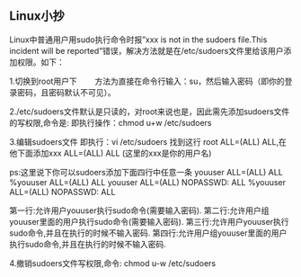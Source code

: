 ## Linux小抄

Linux中普通用户用sudo执行命令时报”xxx is not in the sudoers file.This incident will be reported”错误，解决方法就是在/etc/sudoers文件里给该用户添加权限。如下：

1.切换到root用户下 
　　方法为直接在命令行输入：su，然后输入密码（即你的登录密码，且密码默认不可见）。

2./etc/sudoers文件默认是只读的，对root来说也是，因此需先添加sudoers文件的写权限,命令是: 
即执行操作：chmod u+w /etc/sudoers

3.编辑sudoers文件 
即执行：vi /etc/sudoers 
找到这行 root ALL=(ALL) ALL,在他下面添加xxx ALL=(ALL) ALL (这里的xxx是你的用户名)

ps:这里说下你可以sudoers添加下面四行中任意一条 
youuser ALL=(ALL) ALL 
%youuser ALL=(ALL) ALL 
youuser ALL=(ALL) NOPASSWD: ALL 
%youuser ALL=(ALL) NOPASSWD: ALL

第一行:允许用户youuser执行sudo命令(需要输入密码). 
第二行:允许用户组youuser里面的用户执行sudo命令(需要输入密码). 
第三行:允许用户youuser执行sudo命令,并且在执行的时候不输入密码. 
第四行:允许用户组youuser里面的用户执行sudo命令,并且在执行的时候不输入密码.

4.撤销sudoers文件写权限,命令: 
chmod u-w /etc/sudoers

